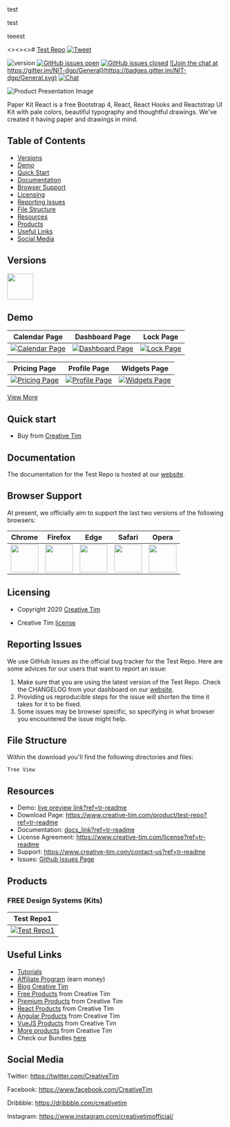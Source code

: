 test

test





teeest




<<replace-me>><<replace-me>><<replace-me>># <a href="live preview link?ref=tr-readme" target="_blank">Test Repo</a> <a href="https://twitter.com/share?url=live%20preview%20link&text=Test%20Repo&via=Creative%20Tim&hashtags=creative-tim%20creativetim" target="_blank">![Tweet](https://img.shields.io/twitter/url/http/shields.io.svg?style=social&logo=twitter)</a>


![version](https://img.shields.io/badge/version-1.0.0-blue.svg)  <a href="https://github.com/EINazare/ct-test-repo/issues?q=is%3Aopen+is%3Aissue" target="_blank">![GitHub issues open](https://img.shields.io/github/issues/EINazare/ct-test-repo.svg?maxAge=2592000)</a> <a href="https://github.com/EINazare/ct-test-repo/issues?q=is%3Aissue+is%3Aclosed" target="_blank">![GitHub issues closed](https://img.shields.io/github/issues-closed-raw/EINazare/ct-test-repo.svg?maxAge=2592000)</a> <a href="https://gitter.im/creative-tim-general/Lobby" target="_blank">![Join the chat at https://gitter.im/NIT-dgp/General](https://badges.gitter.im/NIT-dgp/General.svg)</a> <a href="https://discord.gg/E4aHAQy" target="_blank">![Chat](https://img.shields.io/badge/chat-on%20discord-7289da.svg)</a>


![Product Presentation Image](https://s3.amazonaws.com/creativetim_bucket/products/165/original/opt_pk_react_thumbnail.jpg?1561532847)

Paper Kit React is a free Bootstrap 4, React, React Hooks and Reactstrap UI Kit with pale colors, beautiful typography and thoughtful drawings. We've created it having paper and drawings in mind. 

## Table of Contents

* [Versions](#versions)
* [Demo](#demo)
* [Quick Start](#quick-start)
* [Documentation](#documentation)
* [Browser Support](#browser-support)
* [Licensing](#licensing)
* [Reporting Issues](#reporting-issues)
* [File Structure](#file-structure)
* [Resources](#resources)
* [Products](#products)
* [Useful Links](#useful-links)
* [Social Media](#social-media)

## Versions

<a href="https://www.creative-tim.com/product/paper-kit-react?ref=tr-readme" target="_blank"><img src="https://github.com/creativetimofficial/public-assets/blob/master/logos/html-logo.jpg?raw=true" width="60" height="60" /></a>

## Demo

| Calendar Page | Dashboard Page | Lock Page  |
| --- | --- | ---  |
| <a href="https://raw.githubusercontent.com/creativetimofficial/public-assets/master/argon-dashboard-pro-react/calendar-page.png?ref=tr-readme" target="_blank">![Calendar Page](https://raw.githubusercontent.com/creativetimofficial/public-assets/master/argon-dashboard-pro-react/calendar-page.png)</a>  | <a href="https://raw.githubusercontent.com/creativetimofficial/public-assets/master/argon-dashboard-pro-react/dashboard-page.png?ref=tr-readme" target="_blank">![Dashboard Page](https://raw.githubusercontent.com/creativetimofficial/public-assets/master/argon-dashboard-pro-react/dashboard-page.png)</a>  | <a href="https://raw.githubusercontent.com/creativetimofficial/public-assets/master/argon-dashboard-pro-react/lock-page.png?ref=tr-readme" target="_blank">![Lock Page](https://raw.githubusercontent.com/creativetimofficial/public-assets/master/argon-dashboard-pro-react/lock-page.png)</a>

| Pricing Page | Profile Page | Widgets Page  |
| --- | --- | ---  |
| <a href="https://raw.githubusercontent.com/creativetimofficial/public-assets/master/argon-dashboard-pro-react/pricing-page.png?ref=tr-readme" target="_blank">![Pricing Page](https://raw.githubusercontent.com/creativetimofficial/public-assets/master/argon-dashboard-pro-react/pricing-page.png)</a>  | <a href="https://raw.githubusercontent.com/creativetimofficial/public-assets/master/argon-dashboard-pro-react/profile-page.png?ref=tr-readme" target="_blank">![Profile Page](https://raw.githubusercontent.com/creativetimofficial/public-assets/master/argon-dashboard-pro-react/profile-page.png)</a>  | <a href="https://raw.githubusercontent.com/creativetimofficial/public-assets/master/argon-dashboard-pro-react/widgets-page.png?ref=tr-readme" target="_blank">![Widgets Page](https://raw.githubusercontent.com/creativetimofficial/public-assets/master/argon-dashboard-pro-react/widgets-page.png)</a>

<a href="live preview link?ref=tr-readme" target="_blank">View More</a>



## Quick start

- Buy from <a href="https://www.creative-tim.com/product/test-repo?ref=tr-readme" target="_blank">Creative Tim</a>




## Documentation
The documentation for the Test Repo is hosted at our <a href="docs_link?ref=tr-readme" target="_blank">website</a>.


## Browser Support

At present, we officially aim to support the last two versions of the following browsers:

| Chrome | Firefox | Edge | Safari | Opera |
|:---:|:---:|:---:|:---:|:---:|
| <img src="https://github.com/creativetimofficial/public-assets/blob/master/logos/chrome-logo.png?raw=true" width="64" height="64"> | <img src="https://raw.githubusercontent.com/creativetimofficial/public-assets/master/logos/firefox-logo.png" width="64" height="64"> | <img src="https://raw.githubusercontent.com/creativetimofficial/public-assets/master/logos/edge-logo.png" width="64" height="64"> | <img src="https://raw.githubusercontent.com/creativetimofficial/public-assets/master/logos/safari-logo.png" width="64" height="64"> | <img src="https://raw.githubusercontent.com/creativetimofficial/public-assets/master/logos/opera-logo.png" width="64" height="64"> |

## Licensing

- Copyright 2020 <a href="https://www.creative-tim.com/?ref=tr-readme" target="_blank">Creative Tim</a>


- Creative Tim <a href="https://www.creative-tim.com/license?ref=tr-readme" target="_blank">license</a>



## Reporting Issues

We use GitHub Issues as the official bug tracker for the Test Repo. Here are some advices for our users that want to report an issue:

1. Make sure that you are using the latest version of the Test Repo. Check the CHANGELOG from your dashboard on our <a href="https://www.creative-tim.com/?ref=tr-readme" target="_blank">website</a>.
2. Providing us reproducible steps for the issue will shorten the time it takes for it to be fixed.
3. Some issues may be browser specific, so specifying in what browser you encountered the issue might help.

## File Structure
Within the download you'll find the following directories and files:

```
Tree View
```

## Resources
- Demo: <a href="live preview link?ref=tr-readme" target="_blank">live preview link?ref=tr-readme</a>
- Download Page: <a href="https://www.creative-tim.com/product/test-repo?ref=tr-readme" target="_blank">https://www.creative-tim.com/product/test-repo?ref=tr-readme</a>
- Documentation: <a href="docs_link?ref=tr-readme" target="_blank">docs_link?ref=tr-readme</a>
- License Agreement: <a href="https://www.creative-tim.com/license?ref=tr-readme" target="_blank">https://www.creative-tim.com/license?ref=tr-readme</a>
- Support: <a href="https://www.creative-tim.com/contact-us?ref=tr-readme" target="_blank">https://www.creative-tim.com/contact-us?ref=tr-readme</a>
- Issues: <a href="Issue URL/issues" target="_blank">Github Issues Page</a>

## Products

### FREE Design Systems (Kits)

Test Repo1|
| --- |
| <a href="https://www.creative-tim.com/product/paper-kit-react" target="_blank">![Test Repo1](https://s3.amazonaws.com/creativetim_bucket/products/165/original/opt_pk_react_thumbnail.jpg?1561532847)</a>  |








## Useful Links

- <a href="https://www.youtube.com/channel/UCVyTG4sCw-rOvB9oHkzZD1w" target="_blank">Tutorials</a>
- <a href="https://www.creative-tim.com/affiliates/new?ref=tr-readme" target="_blank">Affiliate Program</a> (earn money)
- <a href="http://blog.creative-tim.com/?ref=tr-readme" target="_blank">Blog Creative Tim</a>
- <a href="https://www.creative-tim.com/templates/free?ref=tr-readme" target="_blank">Free Products</a> from Creative Tim
- <a href="https://www.creative-tim.com/templates/premium?ref=tr-readme" target="_blank">Premium Products</a> from Creative Tim
- <a href="https://www.creative-tim.com/templates/react?ref=tr-readme" target="_blank">React Products</a> from Creative Tim
- <a href="https://www.creative-tim.com/templates/angular?ref=tr-readme" target="_blank">Angular Products</a> from Creative Tim
- <a href="https://www.creative-tim.com/templates/vuejs?ref=tr-readme" target="_blank">VueJS Products</a> from Creative Tim
- <a href="https://www.creative-tim.com/templates?ref=tr-readme" target="_blank">More products</a> from Creative Tim
- Check our Bundles <a href="https://www.creative-tim.com/bundles?ref=tr-readme" target="_blank">here</a>

## Social Media

Twitter: <a href="https://twitter.com/CreativeTim" target="_blank">https://twitter.com/CreativeTim</a>

Facebook: <a href="https://www.facebook.com/CreativeTim" target="_blank">https://www.facebook.com/CreativeTim</a>

Dribbble: <a href="https://dribbble.com/creativetim" target="_blank">https://dribbble.com/creativetim</a>

Instagram: <a href="https://www.instagram.com/creativetimofficial/" target="_blank">https://www.instagram.com/creativetimofficial/</a>


